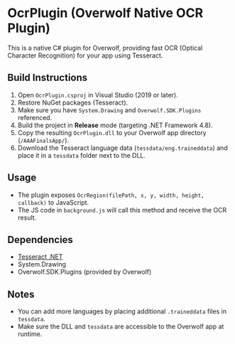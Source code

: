 # OcrPlugin (Overwolf Native OCR Plugin)

This is a native C# plugin for Overwolf, providing fast OCR (Optical Character Recognition) for your app using Tesseract.

## Build Instructions

1. Open `OcrPlugin.csproj` in Visual Studio (2019 or later).
2. Restore NuGet packages (Tesseract).
3. Make sure you have `System.Drawing` and `Overwolf.SDK.Plugins` referenced.
4. Build the project in **Release** mode (targeting .NET Framework 4.8).
5. Copy the resulting `OcrPlugin.dll` to your Overwolf app directory (`/AAAFinalsApp/`).
6. Download the Tesseract language data (`tessdata/eng.traineddata`) and place it in a `tessdata` folder next to the DLL.

## Usage
- The plugin exposes `OcrRegion(filePath, x, y, width, height, callback)` to JavaScript.
- The JS code in `background.js` will call this method and receive the OCR result.

## Dependencies
- [Tesseract .NET](https://github.com/charlesw/tesseract)
- System.Drawing
- Overwolf.SDK.Plugins (provided by Overwolf)

## Notes
- You can add more languages by placing additional `.traineddata` files in `tessdata`.
- Make sure the DLL and `tessdata` are accessible to the Overwolf app at runtime. 